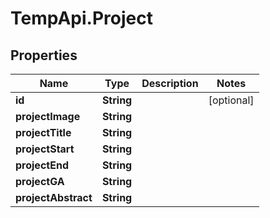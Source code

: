 # TempApi.Project

## Properties

Name | Type | Description | Notes
------------ | ------------- | ------------- | -------------
**id** | **String** |  | [optional] 
**projectImage** | **String** |  | 
**projectTitle** | **String** |  | 
**projectStart** | **String** |  | 
**projectEnd** | **String** |  | 
**projectGA** | **String** |  | 
**projectAbstract** | **String** |  | 


